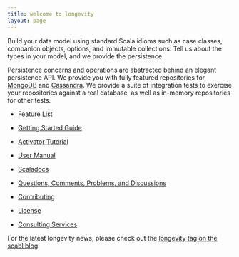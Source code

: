 ```yaml
---
title: welcome to longevity
layout: page
---
```


Build your data model using standard Scala idioms such as case
classes, companion objects, options, and immutable collections. Tell
us about the types in your model, and we provide the persistence.

Persistence concerns and operations are abstracted behind an elegant
persistence API. We provide you with fully featured repositories for
[MongoDB](https://www.mongodb.org/) and
[Cassandra](http://cassandra.apache.org/). We provide a suite of
integration tests to exercise your repositories against a real
database, as well as in-memory repositories for other tests.

- [Feature List](feature-list.html)
- [Getting Started Guide](getting-started)
- [Activator Tutorial](activator.html)
- [User Manual](manual)
- [Scaladocs](scaladocs)

- [Questions, Comments, Problems, and Discussions](discussions.html)
- [Contributing](contributing.html)
- [License](license.html)
- [Consulting Services](by-design.html)

For the latest longevity news, please check out the [longevity tag on
the scabl blog](http://scabl.blogspot.com/search/label/longevity).
